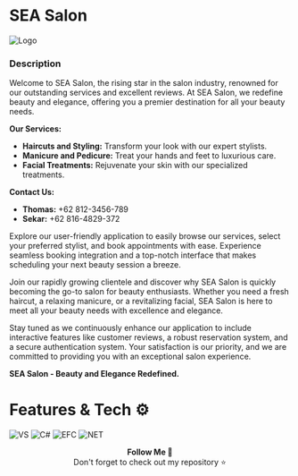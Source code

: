 # SEA Salon

![Logo](https://github.com/ivanadriannn/Salon_SEA_Project/assets/102864512/fdc94f10-3251-48be-b257-0c6a67ea58b9)

### Description
Welcome to SEA Salon, the rising star in the salon industry, renowned for our outstanding services and excellent reviews. At SEA Salon, we redefine beauty and elegance, offering you a premier destination for all your beauty needs.

**Our Services:**
- **Haircuts and Styling:** Transform your look with our expert stylists.
- **Manicure and Pedicure:** Treat your hands and feet to luxurious care.
- **Facial Treatments:** Rejuvenate your skin with our specialized treatments.

**Contact Us:**
- **Thomas:** +62 812-3456-789
- **Sekar:** +62 816-4829-372

Explore our user-friendly application to easily browse our services, select your preferred stylist, and book appointments with ease. Experience seamless booking integration and a top-notch interface that makes scheduling your next beauty session a breeze.

Join our rapidly growing clientele and discover why SEA Salon is quickly becoming the go-to salon for beauty enthusiasts. Whether you need a fresh haircut, a relaxing manicure, or a revitalizing facial, SEA Salon is here to meet all your beauty needs with excellence and elegance.

Stay tuned as we continuously enhance our application to include interactive features like customer reviews, a robust reservation system, and a secure authentication system. Your satisfaction is our priority, and we are committed to providing you with an exceptional salon experience.

**SEA Salon - Beauty and Elegance Redefined.**

# Features & Tech ⚙️
![VS](https://github.com/ivanadriannn/Salon_SEA_Project/assets/102864512/e84b1bcb-2660-43e7-8dec-d7b604647386)
![C#](https://github.com/ivanadriannn/Salon_SEA_Project/assets/102864512/8bd64b0c-3ad7-4bc6-97ac-caed654c2220)
![EFC](https://github.com/ivanadriannn/Salon_SEA_Project/assets/102864512/0e487fcf-c54b-4107-8931-97262645fbab)
![NET](https://github.com/ivanadriannn/Salon_SEA_Project/assets/102864512/079bb8a8-fb32-46d2-8a0d-c4b81e656b53)

<p align="center">
  <b>Follow Me 🌿</b><br>
  Don't forget to check out my repository ⭐
</p>
